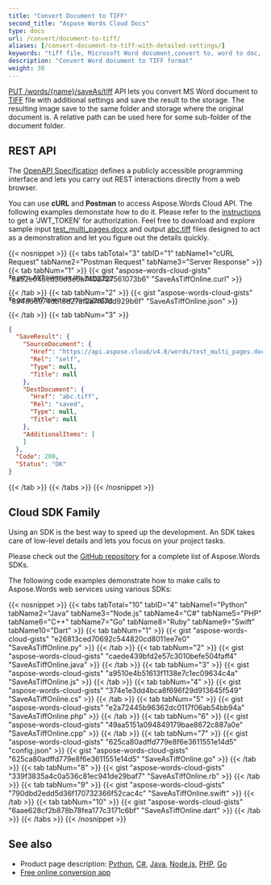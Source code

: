 ```yaml
---
title: "Convert Document to TIFF"
second_title: "Aspose Words Cloud Docs"
type: docs
url: /convert/document-to-tiff/
aliases: [/convert-document-to-tiff-with-detailed-settings/]
keywords: "tiff file, Microsoft Word document,convert to, word to doc, save word file as PDF, convert Word document to HTML, TIFF file"
description: "Convert Word document to TIFF format"
weight: 30
---
```


[PUT /words/{name}/saveAs/tiff](https://apireference.aspose.cloud/words/#/Convert/SaveAsTiff) API lets you convert MS Word document to [TIFF](https://docs.fileformat.com/image/tiff/) file with additional settings and save the result to the storage. The resulting image save to the same folder and storage where the original document is. A relative path can be used here for some sub-folder of the document folder.

## REST API

The [OpenAPI Specification](https://apireference.aspose.cloud/words/#/Convert/SaveAsTiff) defines a publicly accessible programming interface and lets you carry out REST interactions directly from a web browser.

You can use **cURL** and **Postman** to access Aspose.Words Cloud API. The following examples demonstate how to do it. Please refer to the <a href="/words/getting-started/quickstart/">instructions</a> to get a 'JWT_TOKEN' for authorization. Feel free to download and explore sample input [test_multi_pages.docx](test_multi_pages.docx) and output [abc.tiff](abc.tiff) files designed to act as a demonstration and let you figure out the details quickly.

{{< nosnippet >}}
{{< tabs tabTotal="3" tabID="1" tabName1="cURL Request" tabName2="Postman Request" tabName3="Server Response" >}}
{{< tab tabNum="1" >}}
{{< gist "aspose-words-cloud-gists" "8a52e648cd36d3e0a7402727561073b6" "SaveAsTiffOnline.curl" >}}

<p style="margin-top:-32px;font-size:80%;font-style:italic">To get a JWT token use this <a href="/words/getting-started/quickstart/">instruction</a></p>

{{< /tab >}}
{{< tab tabNum="2" >}}
{{< gist "aspose-words-cloud-gists" "894866974db18d27af2a7f67dd929b6f" "SaveAsTiffOnline.json" >}}

<p style="margin-top:-32px;font-size:80%;font-style:italic">To get a JWT token use this <a href="/words/getting-started/quickstart/">instruction</a></p>

{{< /tab >}}
{{< tab tabNum="3" >}}
```json
{
  "SaveResult": {
    "SourceDocument": {
      "Href": "https://api.aspose.cloud/v4.0/words/test_multi_pages.docx",
      "Rel": "self",
      "Type": null,
      "Title": null
    },
    "DestDocument": {
      "Href": "abc.tiff",
      "Rel": "saved",
      "Type": null,
      "Title": null
    },
    "AdditionalItems": [
    ]
  },
  "Code": 200,
  "Status": "OK"
}
```
{{< /tab >}}
{{< /tabs >}}
{{< /nosnippet >}}

## Cloud SDK Family

Using an SDK is the best way to speed up the development. An SDK takes care of low-level details and lets you focus on your project tasks.

Please check out the [GitHub repository](https://github.com/aspose-words-cloud) for a complete list of Aspose.Words SDKs.

The following code examples demonstrate how to make calls to Aspose.Words web services using various SDKs:

{{< nosnippet >}}
{{< tabs tabTotal="10" tabID="4" tabName1="Python" tabName2="Java" tabName3="Node.js" tabName4="C#" tabName5="PHP" tabName6="C++" tabName7="Go" tabName8="Ruby" tabName9="Swift" tabName10="Dart" >}}
{{< tab tabNum="1" >}}
{{< gist "aspose-words-cloud-gists" "e26813ced70692c544820cd8011ee7e0" "SaveAsTiffOnline.py" >}}
{{< /tab >}}
{{< tab tabNum="2" >}}
{{< gist "aspose-words-cloud-gists" "caede439bfd2e57c3010befe504faff4" "SaveAsTiffOnline.java" >}}
{{< /tab >}}
{{< tab tabNum="3" >}}
{{< gist "aspose-words-cloud-gists" "a9510e4b51613f1138e7c1ec09634c4a" "SaveAsTiffOnline.js" >}}
{{< /tab >}}
{{< tab tabNum="4" >}}
{{< gist "aspose-words-cloud-gists" "374e1e3dd4bca8f696f29d913645f549" "SaveAsTiffOnline.cs" >}}
{{< /tab >}}
{{< tab tabNum="5" >}}
{{< gist "aspose-words-cloud-gists" "e2a72445b96362dc0117f06ab54bb94a" "SaveAsTiffOnline.php" >}}
{{< /tab >}}
{{< tab tabNum="6" >}}
{{< gist "aspose-words-cloud-gists" "49aa5151a094849179bae8672c887a0e" "SaveAsTiffOnline.cpp" >}}
{{< /tab >}}
{{< tab tabNum="7" >}}
{{< gist "aspose-words-cloud-gists" "625ca80adffd779e8f6e3611551e14d5" "config.json" >}}
{{< gist "aspose-words-cloud-gists" "625ca80adffd779e8f6e3611551e14d5" "SaveAsTiffOnline.go" >}}
{{< /tab >}}
{{< tab tabNum="8" >}}
{{< gist "aspose-words-cloud-gists" "339f3835a4c0a536c81ec941de29baf7" "SaveAsTiffOnline.rb" >}}
{{< /tab >}}
{{< tab tabNum="9" >}}
{{< gist "aspose-words-cloud-gists" "790dbd2edd5d36f170732366f52cac4c" "SaveAsTiffOnline.swift" >}}
{{< /tab >}}
{{< tab tabNum="10" >}}
{{< gist "aspose-words-cloud-gists" "6aae628cf2b878b78fea177c3171c6bf" "SaveAsTiffOnline.dart" >}}
{{< /tab >}}
{{< /tabs >}}
{{< /nosnippet >}}

## See also

- Product page description: <a href="https://products.aspose.cloud/words/python/convert" target="_blank">Python</a>, <a href="https://products.aspose.cloud/words/net/convert" target="_blank">C#</a>, <a href="https://products.aspose.cloud/words/java/convert" target="_blank">Java</a>, <a href="https://products.aspose.cloud/words/nodejs/convert" target="_blank">Node.js</a>, <a href="https://products.aspose.cloud/words/php/convert" target="_blank">PHP</a>, <a href="https://products.aspose.cloud/words/go/convert" target="_blank">Go</a>
- <a href="https://products.aspose.app/words/conversion" target="_blank">Free online conversion app</a>
